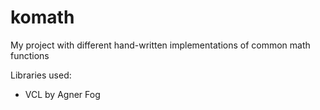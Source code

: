 # komath
My project with different hand-written implementations of common math functions

Libraries used:
- VCL by Agner Fog
